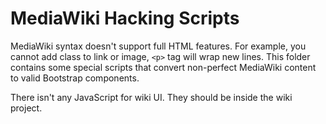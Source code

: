 # MediaWiki Hacking Scripts

MediaWiki syntax doesn't support full HTML features. For example, you cannot add
class to link or image, `<p>` tag will wrap new lines. This folder contains some
special scripts that convert non-perfect MediaWiki content to valid Bootstrap
components.

There isn't any JavaScript for wiki UI. They should be inside the wiki project.